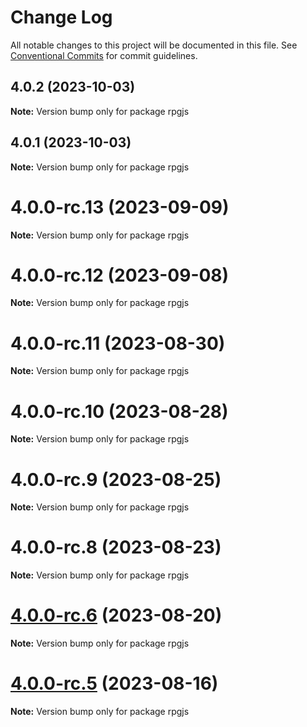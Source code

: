 # Change Log

All notable changes to this project will be documented in this file.
See [Conventional Commits](https://conventionalcommits.org) for commit guidelines.

## 4.0.2 (2023-10-03)

**Note:** Version bump only for package rpgjs





## 4.0.1 (2023-10-03)

**Note:** Version bump only for package rpgjs





# 4.0.0-rc.13 (2023-09-09)

**Note:** Version bump only for package rpgjs





# 4.0.0-rc.12 (2023-09-08)

**Note:** Version bump only for package rpgjs





# 4.0.0-rc.11 (2023-08-30)

**Note:** Version bump only for package rpgjs





# 4.0.0-rc.10 (2023-08-28)

**Note:** Version bump only for package rpgjs





# 4.0.0-rc.9 (2023-08-25)

**Note:** Version bump only for package rpgjs





# 4.0.0-rc.8 (2023-08-23)

**Note:** Version bump only for package rpgjs





# [4.0.0-rc.6](https://github.com/RSamaium/RPG-JS/compare/v4.0.0-rc.5...v4.0.0-rc.6) (2023-08-20)

**Note:** Version bump only for package rpgjs





# [4.0.0-rc.5](https://github.com/RSamaium/RPG-JS/compare/v4.0.0-rc.4...v4.0.0-rc.5) (2023-08-16)

**Note:** Version bump only for package rpgjs
